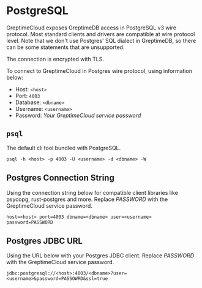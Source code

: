 # PostgreSQL

GreptimeCloud exposes GreptimeDB access in PostgreSQL v3 wire protocol. Most
standard clients and drivers are compatible at wire protocol level. Note that we
don't use Postgres' SQL dialect in GreptimeDB, so there can be some statements
that are unsupported.

The connection is encrypted with TLS.

To connect to GreptimeCloud in Postgres wire protocol, using information below:

- Host: `<host>`
- Port: `4003`
- Database: `<dbname>`
- Username: `<username>`
- Password: *Your GreptimeCloud service password*

## `psql`

The default cli tool bundled with PostgreSQL.

```
psql -h <host> -p 4003 -U <username> -d <dbname> -W
```

## Postgres Connection String

Using the connection string below for compatible client libraries like psycopg,
rust-postgres and more. Replace *PASSWORD* with the GreptimeCloud service
password.

```
host=<host> port=4003 dbname=<dbname> user=<username> password=PASSWORD
```

## Postgres JDBC URL

Using the URL below with your Postgres JDBC client. Replace *PASSWORD* with the
GreptimeCloud service password.

```
jdbc:postgresql://<host>:4003/<dbname>?user=<username>&password=PASSOWRD&ssl=true
```
